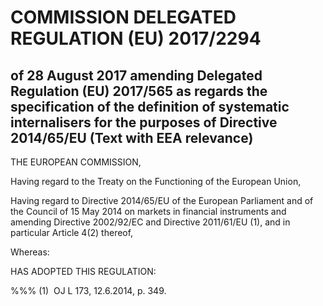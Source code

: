 # COMMISSION DELEGATED REGULATION (EU) 2017/2294

## of 28 August 2017 amending Delegated Regulation (EU) 2017/565 as regards the specification of the definition of systematic internalisers for the purposes of Directive 2014/65/EU (Text with EEA relevance)

THE EUROPEAN COMMISSION,

Having regard to the Treaty on the Functioning of the European Union,

Having regard to Directive 2014/65/EU of the European Parliament and of the Council of 15 May 2014 on markets in financial instruments and amending Directive 2002/92/EC and Directive 2011/61/EU (1), and in particular Article 4(2) thereof,

Whereas:

HAS ADOPTED THIS REGULATION:

%%% (1)  OJ L 173, 12.6.2014, p. 349.

